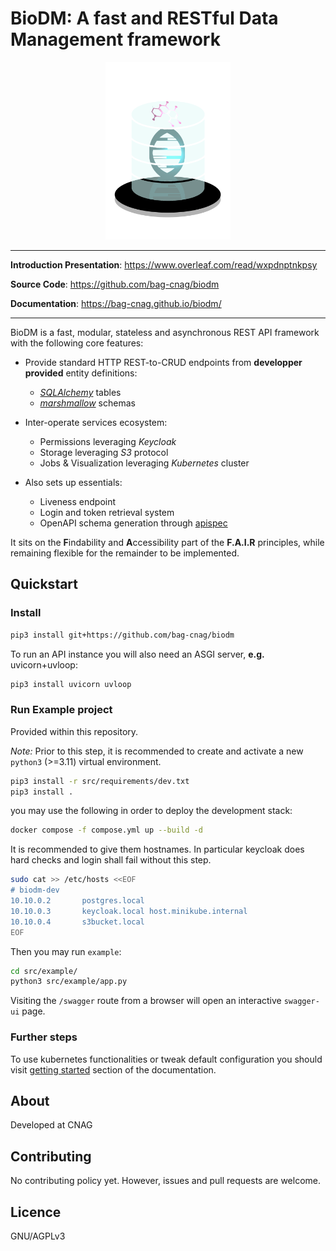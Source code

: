 # BioDM: A fast and RESTful Data Management framework

<p align="center"><img src="https://github.com/bag-cnag/biodm/blob/main/logo.png?raw=true" alt="logo" width="200"/></p>

---

**Introduction Presentation**: <a href="https://www.overleaf.com/read/wxpdnptnkpsy" target="_blank">https://www.overleaf.com/read/wxpdnptnkpsy</a> 

**Source Code**: <a href="https://github.com/bag-cnag/biodm" target="_blank">https://github.com/bag-cnag/biodm</a>

**Documentation**: <a href="https://bag-cnag.github.io/biodm/" target="_blank">https://bag-cnag.github.io/biodm/</a>

---

BioDM is a fast, modular, stateless and asynchronous REST API framework with the following core features:

- Provide standard HTTP REST-to-CRUD endpoints from **developper provided** entity definitions:
  - _[SQLAlchemy](https://github.com/sqlalchemy/sqlalchemy/)_ tables
  - _[marshmallow](https://github.com/marshmallow-code/marshmallow)_ schemas

- Inter-operate services ecosystem:
  - Permissions leveraging _Keycloak_
  - Storage leveraging _S3_ protocol
  - Jobs & Visualization leveraging _Kubernetes_ cluster

- Also sets up essentials:
  - Liveness endpoint
  - Login and token retrieval system
  - OpenAPI schema generation through [apispec](https://github.com/marshmallow-code/apispec)


It sits on the **F**indability and **A**ccessibility part of the **F.A.I.R** principles,
while remaining flexible for the remainder to be implemented.


## Quickstart
### Install
```bash
pip3 install git+https://github.com/bag-cnag/biodm
```

To run an API instance you will also need an ASGI server, **e.g.** uvicorn+uvloop:
```bash
pip3 install uvicorn uvloop
```

### Run Example project

Provided within this repository.

_Note:_ Prior to this step,
it is recommended to create and activate a new `python3` (>=3.11) virtual environment.

```bash
pip3 install -r src/requirements/dev.txt
pip3 install .
```

you may use the following in order to deploy the development stack:

```bash
docker compose -f compose.yml up --build -d
```

It is recommended to give them hostnames.
In particular keycloak does hard checks and login shall fail without this step.

```bash
sudo cat >> /etc/hosts <<EOF
# biodm-dev
10.10.0.2       postgres.local
10.10.0.3       keycloak.local host.minikube.internal
10.10.0.4       s3bucket.local
EOF
```

Then you may run `example`:
```bash
cd src/example/
python3 src/example/app.py
```


Visiting the `/swagger` route from a browser will open an interactive `swagger-ui` page.


### Further steps

To use kubernetes functionalities or tweak default configuration you should visit
[getting started](https://bag-cnag.github.io/biodm) section of the documentation.

## About

Developed at CNAG

## Contributing

No contributing policy yet. However, issues and pull requests are welcome.

## Licence

GNU/AGPLv3
